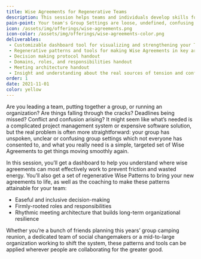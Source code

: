 ```yaml
---
title: Wise Agreements for Regenerative Teams
description: This session helps teams and individuals develop skills for welcoming and working with the interpersonal tensions and knots that create the kindling for full-blown conflicts.
pain-point: Your team's Group Settings are loose, undefined, confusing
icon: /assets/img/offerings/wise-agreements.png
icon-color: /assets/img/offerings/wise-agreements-color.png
deliverables:
 - Customizable dashboard tool for visualizing and strengthening your Team’s Group Settings
 - Regenerative patterns and tools for making Wise Agreements in key areas
 - Decision making protocol handout
 - Domains, roles, and responsibilities handout
 - Meeting architecture handout
 - Insight and understanding about the real sources of tension and conflict in teams 
order: 1
date: 2021-11-01
color: yellow
---
```


Are you leading a team, putting together a group, or running an organization? Are things falling through the cracks? Deadlines being missed? Conflict and confusion arising? It might seem like what’s needed is a complicated project management system or expensive software solution, but the real problem is often more straightforward: your group has unspoken, unclear or confusing group settings which not everyone has consented to, and what you really need is a simple, targeted set of Wise Agreements to get things moving smoothly again.

In this session, you’ll get a dashboard to help you understand where wise agreements can most effectively work to prevent friction and wasted energy. You’ll also get a set of regenerative Wise Patterns to bring your new agreements to life, as well as the coaching to make these patterns attainable for your team:

- Easeful and inclusive decision-making
- Firmly-rooted roles and responsibilities
- Rhythmic meeting architecture that builds long-term organizational resilience

Whether you’re a bunch of friends planning this years’ group camping reunion, a dedicated team of social changemakers or a mid-to-large organization working to shift the system, these patterns and tools can be applied wherever people are collaborating for the greater good.